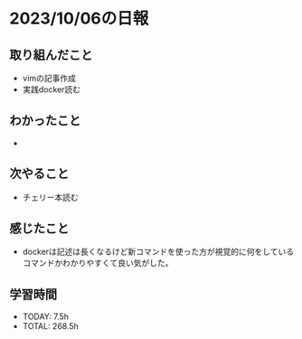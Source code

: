 # 2023/10/06の日報


## 取り組んだこと
- vimの記事作成
- 実践docker読む

## わかったこと
- 

## 次やること
- チェリー本読む

## 感じたこと
- dockerは記述は長くなるけど新コマンドを使った方が視覚的に何をしているコマンドかわかりやすくて良い気がした。

## 学習時間
- TODAY: 7.5h
- TOTAL: 268.5h
